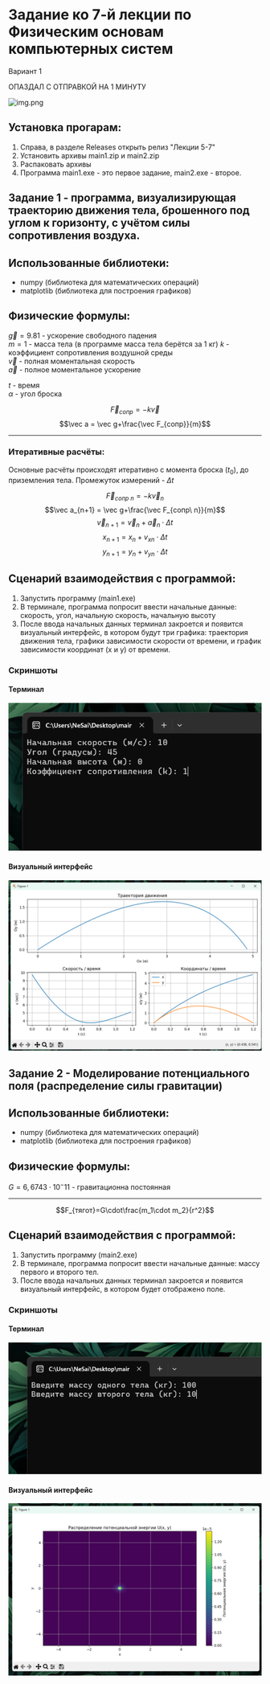 ﻿# Задание ко 7-й лекции по Физическим основам компьютерных систем

Вариант 1

ОПАЗДАЛ С ОТПРАВКОЙ НА 1 МИНУТУ

![img.png](images/img.png)

## Установка прогарам:

1. Справа, в разделе Releases открыть релиз "Лекции 5-7"
2. Установить архивы main1.zip и main2.zip
3. Распаковать архивы
4. Программа main1.exe - это первое задание, main2.exe - второе.

## Задание 1 - программа, визуализирующая траекторию движения тела, брошенного под углом к горизонту, с учётом силы сопротивления воздуха.

## Использованные библиотеки:

- numpy (библиотека для математических операций)
- matplotlib (библиотека для построения графиков)

## Физические формулы:

$\vec g=9.81$ - ускорение свободного падения  
$m=1$ - масса тела (в программе масса тела берётся за 1 кг)
$k$ - коэффициент сопротивления воздушной среды  
$\vec v$ - полная моментальная скорость  
$\vec a$ - полное моментальное ускорение  

$t$ - время  
$\alpha$ - угол броска

$$\vec F_{сопр}=-k\vec v$$
$$\vec a = \vec g+\frac{\vec F_{сопр}}{m}$$

---

### Итеративные расчёты:

Основные расчёты происходят итеративно с момента броска ($t_0$), до приземления тела. Промежуток измерений - $\Delta t$

$$\vec F_{сопр\ n} = -k\vec v_n$$
$$\vec a_{n+1} = \vec g+\frac{\vec F_{сопр\ n}}{m}$$
$$\vec v_{n+1} = \vec v_n+\vec a_n\cdot\Delta t$$
$$x_{n+1}=x_{n}+v_{xn}\cdot\Delta t$$
$$y_{n+1}=y_{n}+v_{yn}\cdot\Delta t$$

## Сценарий взаимодействия с программой:

1. Запустить программу (main1.exe)
2. В терминале, программа попросит ввести начальные данные: скорость, угол, начальную скорость, начальную высоту
3. После ввода начальных данных терминал закроется и появится визуальный интерфейс, в котором будут три графика: траектория движения тела, графики зависимости скорости от времени, и график зависимости координат (x и y) от времени.

### Скриншоты

#### Терминал

![term1](images/task1/terminal.png)

#### Визуальный интерфейс

![vis1](images/task1/visual.png)

## Задание 2 - Моделирование потенциального поля (распределение силы гравитации)

## Использованные библиотеки:

- numpy (библиотека для математических операций)
- matplotlib (библиотека для построения графиков)

## Физические формулы:

$G = 6,6743\cdot 10^-11$ - гравитационна постоянная

---

$$F_{тягот}=G\cdot\frac{m_1\cdot m_2}{r^2}$$

## Сценарий взаимодействия с программой:

1. Запустить программу (main2.exe)
2. В терминале, программа попросит ввести начальные данные: массу первого и второго тел.
3. После ввода начальных данных терминал закроется и появится визуальный интерфейс, в котором будет отображено поле.

### Скриншоты

#### Терминал

![term2](images/task2/terminal.png)

#### Визуальный интерфейс

![vis2](images/task2/visual.png)


